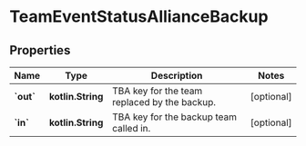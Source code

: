 
# TeamEventStatusAllianceBackup

## Properties

| Name                | Type              | Description                                  | Notes      |
| ------------------- | ----------------- | -------------------------------------------- | ---------- |
| **&#x60;out&#x60;** | **kotlin.String** | TBA key for the team replaced by the backup. | [optional] |
| **&#x60;in&#x60;**  | **kotlin.String** | TBA key for the backup team called in.       | [optional] |
